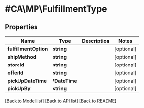 # #CA\MP\FulfillmentType

## Properties

Name | Type | Description | Notes
------------ | ------------- | ------------- | -------------
**fulfillmentOption** | **string** |  | [optional]
**shipMethod** | **string** |  | [optional]
**storeId** | **string** |  | [optional]
**offerId** | **string** |  | [optional]
**pickUpDateTime** | **\DateTime** |  | [optional]
**pickUpBy** | **string** |  | [optional]


[[Back to Model list]](../) [[Back to API list]](../../Api/CA/MP) [[Back to README]](../../README.md)

